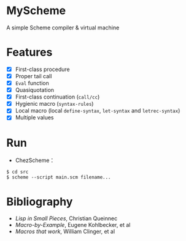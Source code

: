# MyScheme
A simple Scheme compiler &amp; virtual machine

# Features

- [x] First-class procedure
- [x] Proper tail call
- [x] `Eval` function
- [x] Quasiquotation
- [x] First-class continuation (`call/cc`)
- [x] Hygienic macro (`syntax-rules`)
- [x] Local macro (local `define-syntax`, `let-syntax` and `letrec-syntax`)
- [x] Multiple values

# Run

- ChezScheme：
```
$ cd src
$ scheme --script main.scm filename...
```

# Bibliography

- *Lisp in Small Pieces*, Christian Queinnec
- *Macro-by-Example*, Eugene Kohlbecker, et al
- *Macros that work*, William Clinger, et al